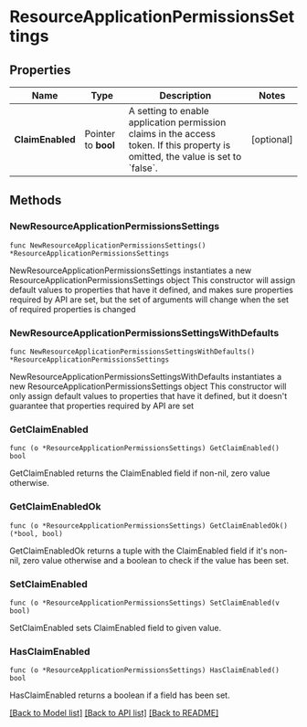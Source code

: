 # ResourceApplicationPermissionsSettings

## Properties

Name | Type | Description | Notes
------------ | ------------- | ------------- | -------------
**ClaimEnabled** | Pointer to **bool** | A setting to enable application permission claims in the access token. If this property is omitted, the value is set to &#x60;false&#x60;. | [optional] 

## Methods

### NewResourceApplicationPermissionsSettings

`func NewResourceApplicationPermissionsSettings() *ResourceApplicationPermissionsSettings`

NewResourceApplicationPermissionsSettings instantiates a new ResourceApplicationPermissionsSettings object
This constructor will assign default values to properties that have it defined,
and makes sure properties required by API are set, but the set of arguments
will change when the set of required properties is changed

### NewResourceApplicationPermissionsSettingsWithDefaults

`func NewResourceApplicationPermissionsSettingsWithDefaults() *ResourceApplicationPermissionsSettings`

NewResourceApplicationPermissionsSettingsWithDefaults instantiates a new ResourceApplicationPermissionsSettings object
This constructor will only assign default values to properties that have it defined,
but it doesn't guarantee that properties required by API are set

### GetClaimEnabled

`func (o *ResourceApplicationPermissionsSettings) GetClaimEnabled() bool`

GetClaimEnabled returns the ClaimEnabled field if non-nil, zero value otherwise.

### GetClaimEnabledOk

`func (o *ResourceApplicationPermissionsSettings) GetClaimEnabledOk() (*bool, bool)`

GetClaimEnabledOk returns a tuple with the ClaimEnabled field if it's non-nil, zero value otherwise
and a boolean to check if the value has been set.

### SetClaimEnabled

`func (o *ResourceApplicationPermissionsSettings) SetClaimEnabled(v bool)`

SetClaimEnabled sets ClaimEnabled field to given value.

### HasClaimEnabled

`func (o *ResourceApplicationPermissionsSettings) HasClaimEnabled() bool`

HasClaimEnabled returns a boolean if a field has been set.


[[Back to Model list]](../README.md#documentation-for-models) [[Back to API list]](../README.md#documentation-for-api-endpoints) [[Back to README]](../README.md)


